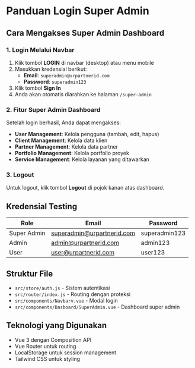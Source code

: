# Panduan Login Super Admin

## Cara Mengakses Super Admin Dashboard

### 1. Login Melalui Navbar
1. Klik tombol **LOGIN** di navbar (desktop) atau menu mobile
2. Masukkan kredensial berikut:
   - **Email**: `superadmin@urpartnerid.com`
   - **Password**: `superadmin123`
3. Klik tombol **Sign In**
4. Anda akan otomatis diarahkan ke halaman `/super-admin`

### 2. Fitur Super Admin Dashboard
Setelah login berhasil, Anda dapat mengakses:
- **User Management**: Kelola pengguna (tambah, edit, hapus)
- **Client Management**: Kelola data klien
- **Partner Management**: Kelola data partner
- **Portfolio Management**: Kelola portfolio proyek
- **Service Management**: Kelola layanan yang ditawarkan

### 3. Logout
Untuk logout, klik tombol **Logout** di pojok kanan atas dashboard.

## Kredensial Testing
| Role | Email | Password |
|------|--------|----------|
| Super Admin | superadmin@urpartnerid.com | superadmin123 |
| Admin | admin@urpartnerid.com | admin123 |
| User | user@urpartnerid.com | user123 |

## Struktur File
- `src/store/auth.js` - Sistem autentikasi
- `src/router/index.js` - Routing dengan proteksi
- `src/components/Navbarv.vue` - Modal login
- `src/components/Dasboard/SuperAdmin.vue` - Dashboard super admin

## Teknologi yang Digunakan
- Vue 3 dengan Composition API
- Vue Router untuk routing
- LocalStorage untuk session management
- Tailwind CSS untuk styling
